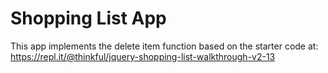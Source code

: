 # Shopping List App
This app implements the delete item function based on the starter code at: https://repl.it/@thinkful/jquery-shopping-list-walkthrough-v2-13